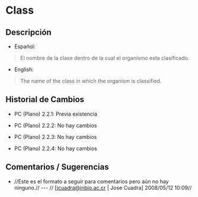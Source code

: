 # Class #

## Descripción ##
  * Español:
> El nombre de la clase dentro de la cual el organismo esta clasificado.

  * English:
> The name of the class in which the organism is classified.

## Historial de Cambios ##
  * PC (Plano) 2.2.1: Previa existencia

  * PC (Plano) 2.2.2: No hay cambios

  * PC (Plano) 2.2.3: No hay cambios

  * PC (Plano) 2.2.4: No hay cambios


## Comentarios / Sugerencias ##

  * //Este es el formato a seguir para comentarios pero aún no hay ninguno.// --- // [jcuadra@inbio.ac.cr | Jose Cuadra] 2008/05/12 10:09//
